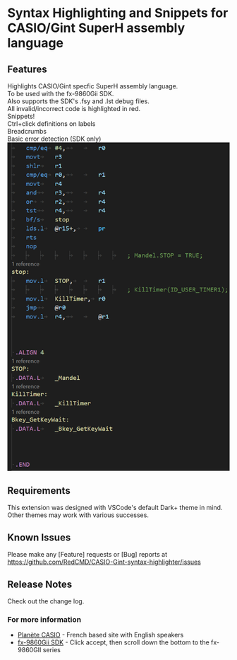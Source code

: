 # Syntax Highlighting and Snippets for CASIO/Gint SuperH assembly language


## Features

Highlights CASIO/Gint specfic SuperH assembly language.  
To be used with the fx-9860Gii SDK.  
Also supports the SDK's .fsy and .lst debug files.  
All invalid/incorrect code is highlighted in red.  
Snippets!  
Ctrl+click definitions on labels  
Breadcrumbs  
Basic error detection (SDK only)  
![example-urcl-code](./images/example-code.png)  

## Requirements

This extension was designed with VSCode's default Dark+ theme in mind.  
Other themes may work with various successes.  

## Known Issues

Please make any \[Feature] requests or \[Bug] reports at https://github.com/RedCMD/CASIO-Gint-syntax-highlighter/issues

## Release Notes

Check out the change log.


### For more information

* [Planète CASIO](https://www.planet-casio.com/Fr) - French based site with English speakers
* [fx-9860Gii SDK](http://edu.casio.com/support/en/agreement.html#2) - Click accept, then scroll down the bottom to the fx-9860GII series
